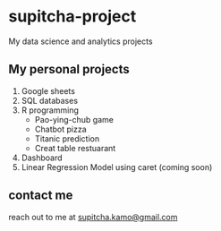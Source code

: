 # supitcha-project
My data science and analytics projects

## My personal projects
1. Google sheets
2. SQL databases
3. R programming
   - Pao-ying-chub game
   - Chatbot pizza
   - Titanic prediction
   - Creat table restuarant
4. Dashboard
5. Linear Regression Model using caret (coming soon)

## contact me
reach out to me at supitcha.kamo@gmail.com

